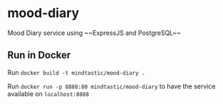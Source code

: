 # mood-diary

Mood Diary service using \~\~ExpressJS and PostgreSQL\~\~

## Run in Docker

Run `docker build -t mindtastic/mood-diary .`

Run `docker run -p 8888:80 mindtastic/mood-diary` to have the service available on `localhost:8888`